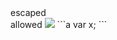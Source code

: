 <div class="a">escaped</div>
<span class="a">allowed</span>
<span onclick="alert('haxx');"></span>
<span class="a" onclick="alert('haxx');"></span>
<img src="x" onerror="alert('haxx');"/>
<span foo="bar"></span>
```a
var x;
```
